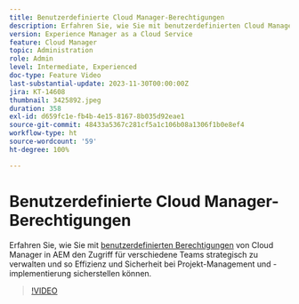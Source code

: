 ```yaml
---
title: Benutzerdefinierte Cloud Manager-Berechtigungen
description: Erfahren Sie, wie Sie mit benutzerdefinierten Cloud Manager-Berechtigungen in AEM den Zugriff für verschiedene Teams strategisch verwalten und so Effizienz und Sicherheit bei Projekt-Management und -implementierung sicherstellen können.
version: Experience Manager as a Cloud Service
feature: Cloud Manager
topic: Administration
role: Admin
level: Intermediate, Experienced
doc-type: Feature Video
last-substantial-update: 2023-11-30T00:00:00Z
jira: KT-14608
thumbnail: 3425892.jpeg
duration: 358
exl-id: d659fc1e-fb4b-4e15-8167-8b035d92eae1
source-git-commit: 48433a5367c281cf5a1c106b08a1306f1b0e8ef4
workflow-type: ht
source-wordcount: '59'
ht-degree: 100%

---
```


# Benutzerdefinierte Cloud Manager-Berechtigungen

Erfahren Sie, wie Sie mit [benutzerdefinierten Berechtigungen](https://experienceleague.adobe.com/docs/experience-manager-cloud-manager/content/requirements/custom-permissions.html?lang=de) von Cloud Manager in AEM den Zugriff für verschiedene Teams strategisch zu verwalten und so Effizienz und Sicherheit bei Projekt-Management und -implementierung sicherstellen können.

>[!VIDEO](https://video.tv.adobe.com/v/3449813/?learn=on&captions=ger)
